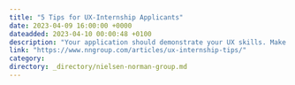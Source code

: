 ```yaml
---
title: "5 Tips for UX-Internship Applicants"
date: 2023-04-09 16:00:00 +0000
dateadded: 2023-04-10 00:00:48 +0100
description: "Your application should demonstrate your UX skills. Make sure it provides easy-to-access, scannable information and that it addresses your hiring–managers’ needs."
link: "https://www.nngroup.com/articles/ux-internship-tips/"
category:
directory: _directory/nielsen-norman-group.md
---
```

